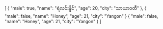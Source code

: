 [
  {
    "male": true,
    "name": "ရဲလင်းနိူင်",
    "age": 20,
    "city": "သာယာ၀တီ"
  },
  {
    "male": false,
    "name": "Honey",
    "age": 21,
    "city": "Yangon"
  }
{
    "male": false,
    "name": "Honey",
    "age": 21,
    "city": "Yangon"
  }
]

